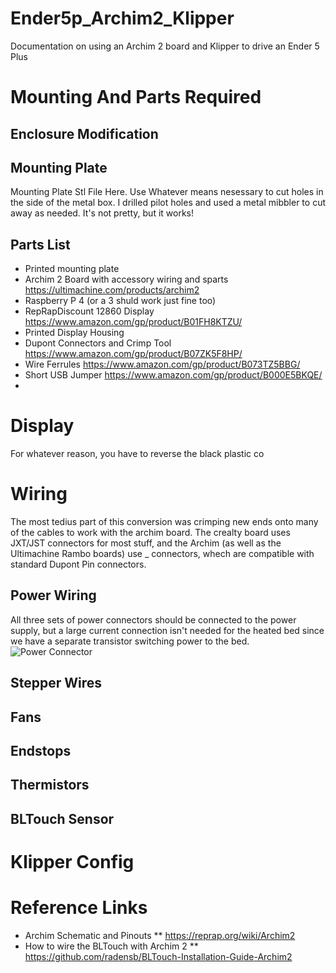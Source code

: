 # Ender5p_Archim2_Klipper
Documentation on using an Archim 2 board and Klipper to drive an Ender 5 Plus

# Mounting And Parts Required
## Enclosure Modification

## Mounting Plate
Mounting Plate Stl File Here.
Use Whatever means nesessary to cut holes in the side of the metal box.  I drilled pilot holes and used a metal mibbler to cut away as needed.  It's not pretty, but it works!

## Parts List
* Printed mounting plate
* Archim 2 Board with accessory wiring and sparts https://ultimachine.com/products/archim2
* Raspberry P 4 (or a 3 shuld work just fine too)
* RepRapDiscount 12860 Display https://www.amazon.com/gp/product/B01FH8KTZU/
* Printed Display Housing
* Dupont Connectors and Crimp Tool https://www.amazon.com/gp/product/B07ZK5F8HP/
* Wire Ferrules https://www.amazon.com/gp/product/B073TZ5BBG/
* Short USB Jumper https://www.amazon.com/gp/product/B000E5BKQE/
* 

# Display
For whatever reason, you have to reverse the black plastic co


# Wiring
The most tedius part of this conversion was crimping new ends onto many of the cables to work with the archim board.  The crealty board uses JXT/JST connectors for most stuff, and the Archim (as well as the Ultimachine Rambo boards) use _ connectors, whech are compatible with standard Dupont Pin connectors.

## Power Wiring
All three sets of power connectors should be connected to the power supply, but a large current connection isn't needed for the heated bed since we have a separate transistor switching power to the bed.
![Power Connector](./images/tripple_power_jumper.png)

## Stepper Wires

## Fans

## Endstops

## Thermistors

## BLTouch Sensor

# Klipper Config



# Reference Links
* Archim Schematic and Pinouts
** https://reprap.org/wiki/Archim2
* How to wire the BLTouch with Archim 2
** https://github.com/radensb/BLTouch-Installation-Guide-Archim2
